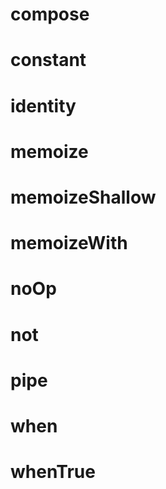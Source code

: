 # compose

# constant

# identity

# memoize

# memoizeShallow

# memoizeWith

# noOp

# not

# pipe

# when

# whenTrue
